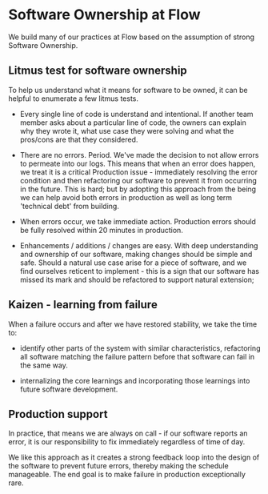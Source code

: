 # Software Ownership at Flow

We build many of our practices at Flow based on the assumption of
strong Software Ownership.

## Litmus test for software ownership

To help us understand what it means for software to be owned, it can
be helpful to enumerate a few litmus tests.

  - Every single line of code is understand and intentional. If
    another team member asks about a particular line of code, the
    owners can explain why they wrote it, what use case they were
    solving and what the pros/cons are that they considered.

  - There are no errors. Period. We've made the decision to not allow
    errors to permeate into our logs. This means that when an error
    does happen, we treat it is a critical Production issue -
    immediately resolving the error condition and then refactoring our
    software to prevent it from occurring in the future. This is hard;
    but by adopting this approach from the being we can help avoid
    both errors in production as well as long term 'technical debt'
    from building.

  - When errors occur, we take immediate action. Production errors
    should be fully resolved within 20 minutes in production.

  - Enhancements / additions / changes are easy. With deep
    understanding and ownership of our software, making changes should
    be simple and safe. Should a natural use case arise for a piece of
    software, and we find ourselves reticent to implement - this is a
    sign that our software has missed its mark and should be
    refactored to support natural extension;

## Kaizen - learning from failure

When a failure occurs and after we have restored stability, we take
the time to:

  - identify other parts of the system with similar characteristics,
    refactoring all software matching the failure pattern before that
    software can fail in the same way.

  - internalizing the core learnings and incorporating those learnings
    into future software development.

## Production support

In practice, that means we are always on call - if our software
reports an error, it is our responsibility to fix immediately
regardless of time of day.

We like this approach as it creates a strong feedback loop into the
design of the software to prevent future errors, thereby making the
schedule manageable. The end goal is to make failure in production
exceptionally rare.
